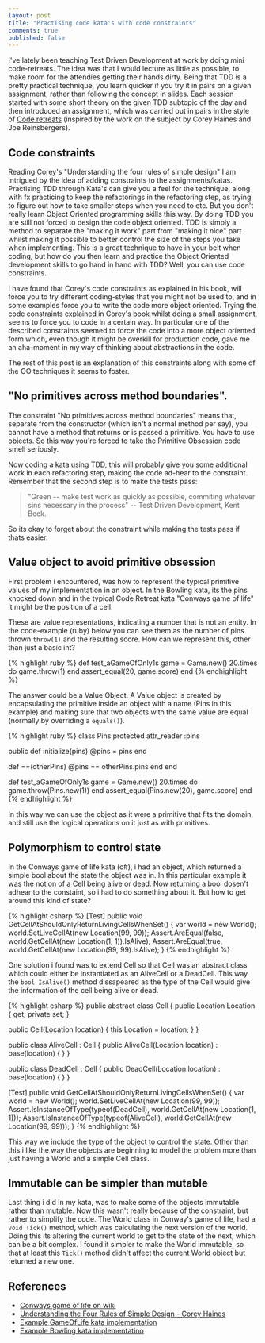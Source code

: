 ```yaml
---
layout: post
title: "Practising code kata's with code constraints"
comments: true
published: false
---
```

I've lately been teaching Test Driven Development at work by doing mini code-retreats. The idea was that I would lecture as little as possible, to make room for the attendies getting their hands dirty. Being that TDD is a pretty practical technique, you learn quicker if you try it in pairs on a given assignment, rather than following the concept in slides. Each session started with some short theory on the given TDD subtopic of the day and then introduced an assignment, which was carried out in pairs in the style of [Code retreats](http://coderetreat.org/about) (inspired by the work on the subject by Corey Haines and Joe Reinsbergers).

Code constraints
-------------------------------
Reading Corey's "Understanding the four rules of simple design" I am intrigued by the idea of adding constraints to the assignments/katas. Practising TDD through Kata's can give you a feel for the technique, along with fx practicing to keep the refactorings in the refactoring step, as trying to figure out how to take smaller steps when you need to etc. But you don't really learn Object Oriented programming skills this way. By doing TDD you are still not forced to design the code object oriented. TDD is simply a method to separate the "making it work" part from "making it nice" part whilst making it possible to better control the size of the steps you take when implementing. This is a great technique to have in your belt when coding, but how do you then learn and practice the Object Oriented development skills to go hand in hand with TDD? Well, you can use code constraints.

I have found that Corey's code constraints as explained in his book, will force you to try different coding-styles that you might not be used to, and in some examples force you to write the code more object oriented. Trying the code constraints explained in Corey's book whilst doing a small assignment, seems to force you to code in a certain way. In particular one of the described constraints seemed to force the code into a more object oriented form which, even though it might be overkill for production code, gave me an aha-moment in my way of thinking about abstractions in the code.

The rest of this post is an explanation of this constraints along with some of the OO techniques it seems to foster.

"No primitives across method boundaries".
-----------------------------------------
The constraint "No primitives across method boundaries" means that, separate from the constructor (which isn't a normal method per say), you cannot have a method that returns or is passed a primitive. You have to use objects.
So this way you're forced to take the Primitive Obsession code smell seriously.

Now coding a kata using TDD, this will probably give you some additional work in each refactoring step, making the code ad-hear to the constraint. Remember that the second step is to make the tests pass:

> "Green -- make test work as quickly as possible, commiting whatever sins necessary in the process"  -- Test Driven Development, Kent Beck.

So its okay to forget about the constraint while making the tests pass if thats easier.

Value object to avoid primitive obsession
------------------------------------------
First problem i encountered, was how to represent the typical primitive values of my implementation in an object. In the Bowling kata, its the pins knocked down and in the typical Code Retreat kata "Conways game of life" it might be the position of a cell.

These are value representations, indicating a number that is not an entity. In the code-example (ruby) below you can see them as the number of pins thrown `throw(1)` and the resulting score. How can we represent this, other than just a basic int?

{% highlight ruby %}
def test_aGameOfOnly1s
  game = Game.new()
  20.times do
    game.throw(1)
  end
  assert_equal(20, game.score)
end
{% endhighlight %}

The answer could be a Value Object. A Value object is created by encapsulating the primitive inside an object with a name (Pins in this example) and making sure that two objects with the same value are equal (normally by overriding a `equals()`).

{% highlight ruby %}
class Pins
  protected
  attr_reader :pins

  public
  def initialize(pins)
    @pins = pins
  end

  def ==(otherPins)
    @pins == otherPins.pins
  end
end

def test_aGameOfOnly1s
  game = Game.new()
  20.times do
    game.throw(Pins.new(1))
  end
  assert_equal(Pins.new(20), game.score)
end
{% endhighlight %}

In this way we can use the object as it were a primitive that fits the domain, and still use the logical operations on it just as with primitives.

Polymorphism to control state
-----------------------------
In the Conways game of life kata (c#), i had an object, which returned a simple bool about the state the object was in. In this particular example it was the notion of a Cell being alive or dead. Now returning a bool dosen't adhear to the constaint, so i had to do something about it. But how to get around this kind of state?

{% highlight csharp %}
[Test]
public void GetCellAtShouldOnlyReturnLivingCellsWhenSet()
{
  var world = new World();
  world.SetLiveCellAt(new Location(99, 99));
  Assert.AreEqual(false, world.GetCellAt(new Location(1, 1)).IsAlive);
  Assert.AreEqual(true, world.GetCellAt(new Location(99, 99).IsAlive);
}
{% endhighlight %}

One solution i found was to extend Cell so that Cell was an abstract class which could either be instantiated as an AliveCell or a DeadCell. This way the `bool IsAlive()` method dissapeared as the type of the Cell would give the information of the cell being alive or dead.

{% highlight csharp %}
public abstract class Cell
{
  public Location Location { get; private set; }
            
  public Cell(Location location)
  {
    this.Location = location;
  }
}
        
public class AliveCell : Cell
{
  public AliveCell(Location location)
    : base(location)
  {
  }
}

public class DeadCell : Cell
{
  public DeadCell(Location location)
    : base(location)
  {
  }
}

[Test]
public void GetCellAtShouldOnlyReturnLivingCellsWhenSet()
{
  var world = new World();
  world.SetLiveCellAt(new Location(99, 99));
  Assert.IsInstanceOfType(typeof(DeadCell), world.GetCellAt(new Location(1, 1)));
  Assert.IsInstanceOfType(typeof(AliveCell), world.GetCellAt(new Location(99, 99)));
}
{% endhighlight %}

This way we include the type of the object to control the state. Other than this i like the way the objects are beginning to model the problem more than just having a World and a simple Cell class.

Immutable can be simpler than mutable
-------------------------------------

Last thing i did in my kata, was to make some of the objects immutable rather than mutable. Now this wasn't really because of the constraint, but rather to simplify the code. The World class in Conway's game of life, had a `void Tick()` method, which was calculating the next version of the world. Doing this its altering the current world to get to the state of the next, which can be a bit complex. I found it simpler to make the World immutable, so that at least this `Tick()` method didn't affect the current World object but returned a new one.

References
----------
<ul>
  <li><a href="https://en.wikipedia.org/wiki/Conway%27s_Game_of_Life">Conways game of life on wiki</a></li>
  <li><a href="https://leanpub.com/4rulesofsimpledesign">Understanding the Four Rules of Simple Design - Corey Haines</a></li>
  <li><a href="https://github.com/TheoAndersen/GameOfLifeKata">Example GameOfLife kata implementation</a></li>
  <li><a href="https://github.com/TheoAndersen/BowlingKataRuby">Example Bowling kata implementatino</a></li>
</ul>






